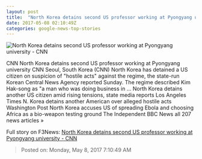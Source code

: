```yaml
---
layout: post
title:  "North Korea detains second US professor working at Pyongyang university - CNN"
date: 2017-05-08 02:10:49Z
categories: google-news-top-stories
---
```


![North Korea detains second US professor working at Pyongyang university - CNN](http://i2.cdn.cnn.com/cnnnext/dam/assets/170413141629-08-kim-jong-un-april-13-super-tease.jpg)

CNN North Korea detains second US professor working at Pyongyang university CNN Seoul, South Korea (CNN) North Korea has detained a US citizen on suspicion of "hostile acts" against the regime, the state-run Korean Central News Agency reported Sunday. The regime described Kim Hak-song as "a man who was doing business in ... North Korea detains another US citizen amid rising tensions, state media reports Los Angeles Times N. Korea detains another American over alleged hostile acts Washington Post North Korea accuses US of spreading Ebola and choosing Africa as a bio-weapon testing ground The Independent BBC News all 207 news articles »


Full story on F3News: [North Korea detains second US professor working at Pyongyang university - CNN](http://www.f3nws.com/n/pc3fRE)

> Posted on: Monday, May 8, 2017 7:10:49 AM
